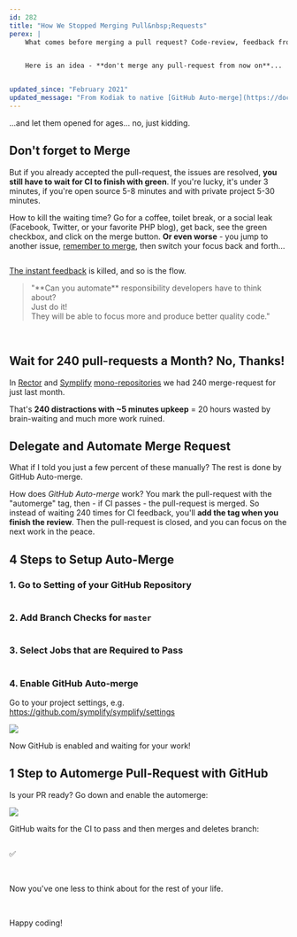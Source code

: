 ```yaml
---
id: 282
title: "How We Stopped Merging Pull&nbsp;Requests"
perex: |
    What comes before merging a pull request? Code-review, feedback from developers, and fixes to make the reviewer happy. After that, we only need the tests, coding standard, PHPStan, and Rector to pass in the CI.


    Here is an idea - **don't merge any pull-request from now on**...


updated_since: "February 2021"
updated_message: "From Kodiak to native [GitHub Auto-merge](https://docs.github.com/en/github/collaborating-with-issues-and-pull-requests/automatically-merging-a-pull-request)"
---
```


...and let them opened for ages... no, just kidding.

## Don't forget to Merge

But if you already accepted the pull-request, the issues are resolved, **you still have to wait for CI to finish with green**. If you're lucky, it's under 3 minutes, if you're open source 5-8 minutes and with private project 5-30 minutes.

How to kill the waiting time? Go for a coffee, toilet break, or a social leak (Facebook, Twitter, or your favorite PHP blog), get back, see the green checkbox, and click on the merge button. **Or even worse** - you jump to another issue, [remember to merge](/blog/2018/08/27/why-and-how-to-avoid-the-memory-lock/), then switch your focus back and forth...

<img src="/assets/images/posts/2020/kodiak/kodiak_focus.png" alt="" class="img-thumbnail mt-5">

[The instant feedback](/blog/2020/01/13/why-is-first-instant-feedback-crucial-to-developers/) is killed, and so is the flow.


<blockquote class="blockquote text-center mt-5 mb-5" markdown="1">
"**Can you automate** responsibility developers have to think about?
<br>
Just do it!
<br>
They will be able to focus more and produce better quality code."
</blockquote>

<br>

## Wait for 240 pull-requests a Month? No, Thanks!

In [Rector](https://github.com/rectorphp/rector/pulse/monthly) and [Symplify](https://github.com/symplify/symplify/pulse/monthly) [mono-repositories](/cluster/monorepo-from-zero-to-hero) we had 240 merge-request for just last month.

That's **240 distractions with ~5 minutes upkeep** = 20 hours wasted by brain-waiting and much more work ruined.


## Delegate and Automate Merge Request

What if I told you just a few percent of these manually? The rest is done by GitHub Auto-merge.

How does *GitHub Auto-merge* work? You mark the pull-request with the "automerge" tag, then - if CI passes - the pull-request is merged. So instead of waiting 240 times for CI feedback, you'll **add the tag when you finish the review**. Then the pull-request is closed, and you can focus on the next work in the peace.

## 4 Steps to Setup Auto-Merge

### 1. Go to Setting of your GitHub Repository

<img src="/assets/images/posts/2020/kodiak/kodiak_branches_1.png" alt="" class="img-thumbnail mt-3">

### 2. Add Branch Checks for `master`

<img src="/assets/images/posts/2020/kodiak/kodiak_branches_2.png" alt="" class="img-thumbnail mt-3">

### 3. Select Jobs that are Required to Pass

<img src="/assets/images/posts/2020/kodiak/kodiak_require.png" alt="" class="img-thumbnail mt-3">

### 4. Enable GitHub Auto-merge

Go to your project settings, e.g. https://github.com/symplify/symplify/settings

<img src="https://user-images.githubusercontent.com/924196/108640310-3270be80-7499-11eb-93e8-ceb380be00e0.png"  class="img-thumbnail mt-3">

<br>

Now GitHub is enabled and waiting for your work!

## 1 Step to Automerge Pull-Request with GitHub

Is your PR ready? Go down and enable the automerge:

<img src="https://user-images.githubusercontent.com/924196/108640368-8380b280-7499-11eb-9545-e9c96f6d4cb5.png" class="img-thumbnail">

GitHub waits for the CI to pass and then merges and deletes branch:

<img src="https://user-images.githubusercontent.com/924196/108640447-f0944800-7499-11eb-81ab-05870aa999f9.png" alt="" class="img-thumbnail">

✅

<br>

Now you've one less to think about for the rest of your life.

<br>

Happy coding!

